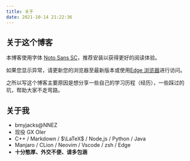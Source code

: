 ```yaml
---
title: 关于
date: 2021-10-14 21:22:36
---
```


## 关于这个博客

本博客使用字体 [Noto Sans SC](https://fonts.google.com/noto/specimen/Noto+Sans+SC)，推荐安装以获得更好的阅读体验。

如果您显示异常，请更新您的浏览器至最新版本或使用[Edge 浏览器](https://www.microsoft.com/en-us/edge)进行访问。

之所以写这个博客主要原因是想分享一些自己的学习历程（经历），一些踩过的坑，帮助大家不走弯路。

## 关于我

- bmyjacks@NNEZ
- 现役 GX OIer
- C++ / Markdown / $\LaTeX$ / Node,js / Python / Java
- Manjaro / CLion / Neovim / Vscode / zsh / Edge
- **十分憨厚、外交不便、请多包涵**
